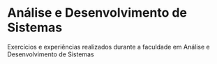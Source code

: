 # Análise e Desenvolvimento de Sistemas

Exercícios e experiências realizados durante a faculdade em Análise e Desenvolvimento de Sistemas
